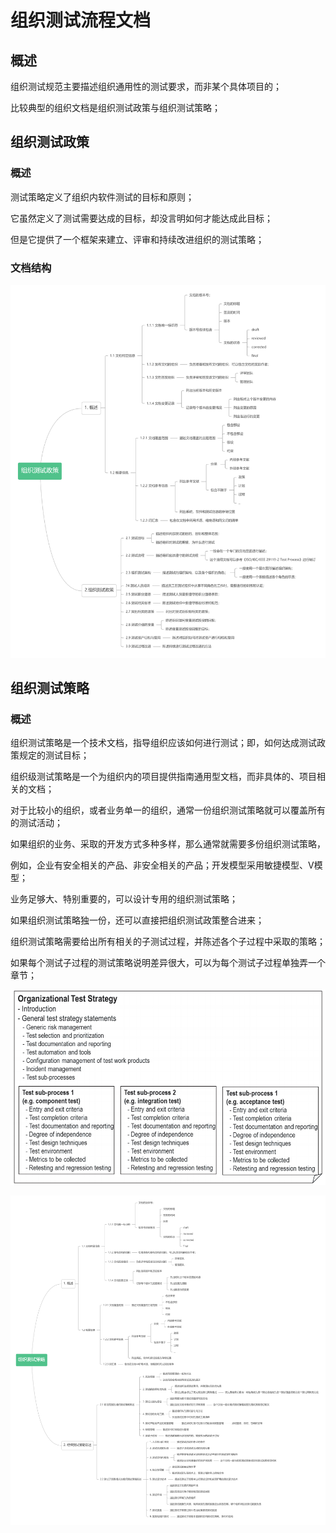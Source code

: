 # 组织测试流程文档

## 概述

组织测试规范主要描述组织通用性的测试要求，而非某个具体项目的；

比较典型的组织文档是组织测试政策与组织测试策略；

## 组织测试政策

### 概述

测试策略定义了组织内软件测试的目标和原则；

它虽然定义了测试需要达成的目标，却没言明如何才能达成此目标；

但是它提供了一个框架来建立、评审和持续改进组织的测试策略；

### 文档结构

![](../../../../.gitbook/assets/zu-zhi-ce-shi-zheng-ce-.png)



## 组织测试策略

### 概述

组织测试策略是一个技术文档，指导组织应该如何进行测试；即，如何达成测试政策规定的测试目标；

组织级测试策略是一个为组织内的项目提供指南通用型文档，而非具体的、项目相关的文档；



对于比较小的组织，或者业务单一的组织，通常一份组织测试策略就可以覆盖所有的测试活动；

如果组织的业务、采取的开发方式多种多样，那么通常就需要多份组织测试策略，

例如，企业有安全相关的产品、非安全相关的产品；开发模型采用敏捷模型、V模型；

业务足够大、特别重要的，可以设计专用的组织测试策略；

如果组织测试策略独一份，还可以直接把组织测试政策整合进来；



组织测试策略需要给出所有相关的子测试过程，并陈述各个子过程中采取的策略；

如果每个测试子过程的测试策略说明差异很大，可以为每个测试子过程单独弄一个章节；

![&#x7EC4;&#x7EC7;&#x6D4B;&#x8BD5;&#x7B56;&#x7565;&#x793A;&#x4F8B;](../../../../.gitbook/assets/image%20%28102%29.png)

![&#x7EC4;&#x7EC7;&#x6D4B;&#x8BD5;&#x7B56;&#x7565;&#x6587;&#x6863;&#x7ED3;&#x6784;](../../../../.gitbook/assets/test-strategy.png)




